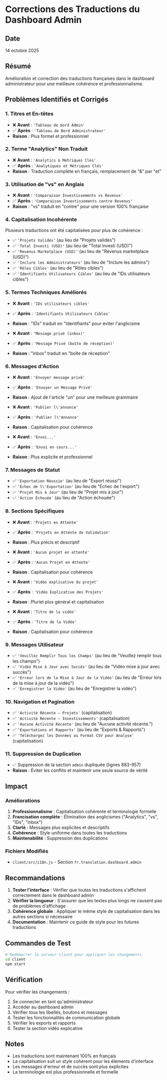 # Corrections des Traductions du Dashboard Admin

## Date
14 octobre 2025

## Résumé
Amélioration et correction des traductions françaises dans le dashboard administrateur pour une meilleure cohérence et professionnalisme.

## Problèmes Identifiés et Corrigés

### 1. **Titres et En-têtes**
- ❌ **Avant** : `'Tableau de bord Admin'`
- ✅ **Après** : `'Tableau de Bord Administrateur'`
- **Raison** : Plus formel et professionnel

### 2. **Terme "Analytics" Non Traduit**
- ❌ **Avant** : `'Analytics & Métriques Clés'`
- ✅ **Après** : `'Analytiques et Métriques Clés'`
- **Raison** : Traduction complète en français, remplacement de "&" par "et"

### 3. **Utilisation de "vs" en Anglais**
- ❌ **Avant** : `'Comparaison Investissements vs Revenus'`
- ✅ **Après** : `'Comparaison Investissements contre Revenus'`
- **Raison** : "vs" traduit en "contre" pour une version 100% française

### 4. **Capitalisation Incohérente**
Plusieurs traductions ont été capitalisées pour plus de cohérence :
- ✅ `'Projets Validés'` (au lieu de "Projets validés")
- ✅ `'Total Investi (USD)'` (au lieu de "Total investi (USD)")
- ✅ `'Revenus Marketplace (USD)'` (au lieu de "Revenus marketplace (USD)")
- ✅ `'Inclure les Administrateurs'` (au lieu de "Inclure les admins")
- ✅ `'Rôles Cibles'` (au lieu de "Rôles cibles")
- ✅ `'Identifiants Utilisateurs Cibles'` (au lieu de "IDs utilisateurs cibles")

### 5. **Termes Techniques Améliorés**
- ❌ **Avant** : `'IDs utilisateurs cibles'`
- ✅ **Après** : `'Identifiants Utilisateurs Cibles'`
- **Raison** : "IDs" traduit en "Identifiants" pour éviter l'anglicisme

- ❌ **Avant** : `'Message privé (inbox)'`
- ✅ **Après** : `'Message Privé (boîte de réception)'`
- **Raison** : "inbox" traduit en "boîte de réception"

### 6. **Messages d'Action**
- ❌ **Avant** : `'Envoyer message privé'`
- ✅ **Après** : `'Envoyer un Message Privé'`
- **Raison** : Ajout de l'article "un" pour une meilleure grammaire

- ❌ **Avant** : `'Publier l\'annonce'`
- ✅ **Après** : `'Publier l\'Annonce'`
- **Raison** : Capitalisation pour cohérence

- ❌ **Avant** : `'Envoi...'`
- ✅ **Après** : `'Envoi en cours...'`
- **Raison** : Plus explicite et professionnel

### 7. **Messages de Statut**
- ✅ `'Exportation Réussie'` (au lieu de "Export réussi")
- ✅ `'Échec de l\'Exportation'` (au lieu de "Échec de l'export")
- ✅ `'Projet Mis à Jour'` (au lieu de "Projet mis à jour")
- ✅ `'Action Échouée'` (au lieu de "Action échouée")

### 8. **Sections Spécifiques**
- ❌ **Avant** : `'Projets en Attente'`
- ✅ **Après** : `'Projets en Attente de Validation'`
- **Raison** : Plus précis et descriptif

- ❌ **Avant** : `'Aucun projet en attente'`
- ✅ **Après** : `'Aucun Projet en Attente'`
- **Raison** : Capitalisation pour cohérence

- ❌ **Avant** : `'Vidéo explicative du projet'`
- ✅ **Après** : `'Vidéo Explicative des Projets'`
- **Raison** : Pluriel plus général et capitalisation

- ❌ **Avant** : `'Titre de la vidéo'`
- ✅ **Après** : `'Titre de la Vidéo'`
- **Raison** : Capitalisation pour cohérence

### 9. **Messages Utilisateur**
- ✅ `'Veuillez Remplir Tous les Champs'` (au lieu de "Veuillez remplir tous les champs")
- ✅ `'Vidéo Mise à Jour avec Succès'` (au lieu de "Vidéo mise à jour avec succès")
- ✅ `'Erreur lors de la Mise à Jour de la Vidéo'` (au lieu de "Erreur lors de la mise à jour de la vidéo")
- ✅ `'Enregistrer la Vidéo'` (au lieu de "Enregistrer la vidéo")

### 10. **Navigation et Pagination**
- ✅ `'Activité Récente – Projets'` (capitalisation)
- ✅ `'Activité Récente – Investissements'` (capitalisation)
- ✅ `'Aucune Activité Récente'` (au lieu de "Aucune activité récente.")
- ✅ `'Exportations et Rapports'` (au lieu de "Exports & Rapports")
- ✅ `'Téléchargez les Données au Format CSV pour Analyse'` (capitalisation)

### 11. **Suppression de Duplication**
- ✅ Suppression de la section `admin` dupliquée (lignes 883-957)
- **Raison** : Éviter les conflits et maintenir une seule source de vérité

## Impact

### Améliorations
1. **Professionnalisme** : Capitalisation cohérente et terminologie formelle
2. **Francisation complète** : Élimination des anglicismes ("Analytics", "vs", "IDs", "inbox")
3. **Clarté** : Messages plus explicites et descriptifs
4. **Cohérence** : Style uniforme dans toutes les traductions
5. **Maintenabilité** : Suppression des duplications

### Fichiers Modifiés
- `client/src/i18n.js` - Section `fr.translation.dashboard.admin`

## Recommandations

1. **Tester l'interface** : Vérifier que toutes les traductions s'affichent correctement dans le dashboard admin
2. **Vérifier la longueur** : S'assurer que les textes plus longs ne causent pas de problèmes d'affichage
3. **Cohérence globale** : Appliquer le même style de capitalisation dans les autres sections si nécessaire
4. **Documentation** : Maintenir ce guide de style pour les futures traductions

## Commandes de Test

```bash
# Redémarrer le serveur client pour appliquer les changements
cd client
npm start
```

## Vérification

Pour vérifier les changements :
1. Se connecter en tant qu'administrateur
2. Accéder au dashboard admin
3. Vérifier tous les libellés, boutons et messages
4. Tester les fonctionnalités de communication globale
5. Vérifier les exports et rapports
6. Tester la section vidéo explicative

## Notes

- Les traductions sont maintenant 100% en français
- La capitalisation suit un style cohérent pour les éléments d'interface
- Les messages d'erreur et de succès sont plus explicites
- La terminologie est plus professionnelle et formelle
